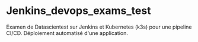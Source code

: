 # Jenkins_devops_exams_test
Examen de Datascientest sur Jenkins et Kubernetes (k3s) pour une pipeline CI/CD. Déploiement automatisé d'une application.
